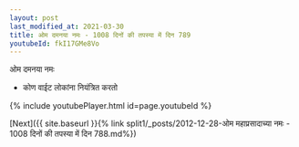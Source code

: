 ```yaml
---
layout: post
last_modified_at: 2021-03-30
title: ओम दमनया नमः - 1008 दिनों की तपस्या में दिन 789
youtubeId: fkI17GMe8Vo
---
```

 
 
 ओम दमनया नमः  
 
 -  कोण वाईट लोकांना नियंत्रित करतो 
 
  
 
  
 
 
 
 
 
 


{% include youtubePlayer.html id=page.youtubeId %}
 
[Next]({{ site.baseurl }}{% link  split1/_posts/2012-12-28-ओम महाप्रसादाच्या नमः - 1008 दिनों की तपस्या में दिन 788.md%})
 
